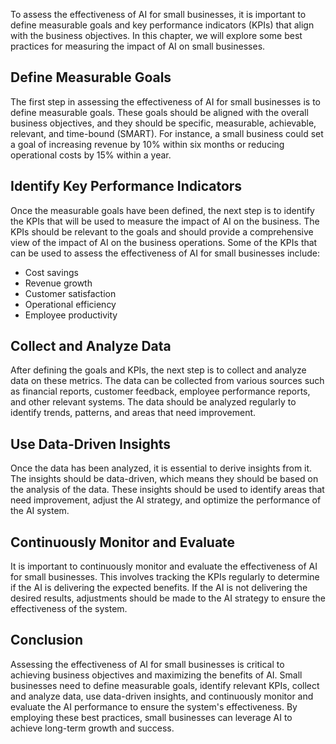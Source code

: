 

To assess the effectiveness of AI for small businesses, it is important to define measurable goals and key performance indicators (KPIs) that align with the business objectives. In this chapter, we will explore some best practices for measuring the impact of AI on small businesses.

Define Measurable Goals
-----------------------

The first step in assessing the effectiveness of AI for small businesses is to define measurable goals. These goals should be aligned with the overall business objectives, and they should be specific, measurable, achievable, relevant, and time-bound (SMART). For instance, a small business could set a goal of increasing revenue by 10% within six months or reducing operational costs by 15% within a year.

Identify Key Performance Indicators
-----------------------------------

Once the measurable goals have been defined, the next step is to identify the KPIs that will be used to measure the impact of AI on the business. The KPIs should be relevant to the goals and should provide a comprehensive view of the impact of AI on the business operations. Some of the KPIs that can be used to assess the effectiveness of AI for small businesses include:

* Cost savings
* Revenue growth
* Customer satisfaction
* Operational efficiency
* Employee productivity

Collect and Analyze Data
------------------------

After defining the goals and KPIs, the next step is to collect and analyze data on these metrics. The data can be collected from various sources such as financial reports, customer feedback, employee performance reports, and other relevant systems. The data should be analyzed regularly to identify trends, patterns, and areas that need improvement.

Use Data-Driven Insights
------------------------

Once the data has been analyzed, it is essential to derive insights from it. The insights should be data-driven, which means they should be based on the analysis of the data. These insights should be used to identify areas that need improvement, adjust the AI strategy, and optimize the performance of the AI system.

Continuously Monitor and Evaluate
---------------------------------

It is important to continuously monitor and evaluate the effectiveness of AI for small businesses. This involves tracking the KPIs regularly to determine if the AI is delivering the expected benefits. If the AI is not delivering the desired results, adjustments should be made to the AI strategy to ensure the effectiveness of the system.

Conclusion
----------

Assessing the effectiveness of AI for small businesses is critical to achieving business objectives and maximizing the benefits of AI. Small businesses need to define measurable goals, identify relevant KPIs, collect and analyze data, use data-driven insights, and continuously monitor and evaluate the AI performance to ensure the system's effectiveness. By employing these best practices, small businesses can leverage AI to achieve long-term growth and success.
